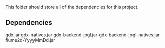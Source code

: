 This folder should store all of the dependencies for this project.

Dependencies
------------------------

 gdx.jar
 gdx-natives.jar
 gdx-backend-jogl.jar
 gdx-backend-jogl-natives.jar
 flume2d-YyyyMmDd.jar
